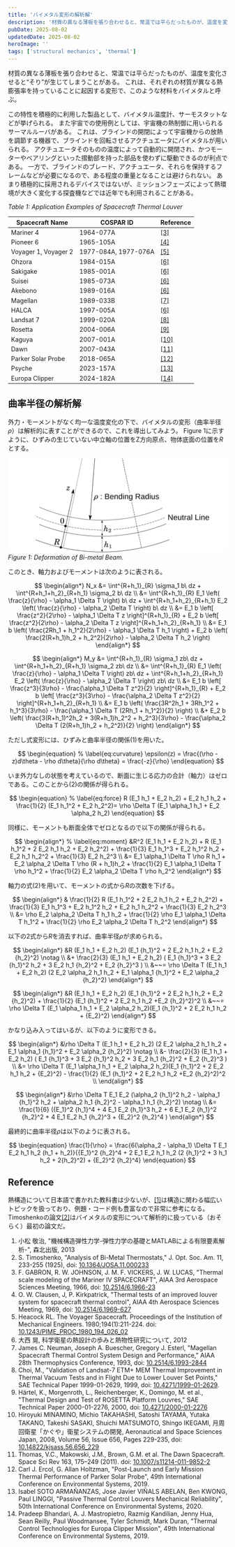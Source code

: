 ```yaml
---
title: 'バイメタル変形の解析解'
description: '材質の異なる薄板を張り合わせると、常温では平らだったものが、温度を変化させると“そり”が生じてしまうことがあります。これは各材質が異なる熱膨張率を持っていることに起因する変形で、このような材料をバイメタルと呼びます。'
pubDate: 2025-08-02
updatedDate: 2025-08-02
heroImage: ''
tags: ['structural mechanics', 'thermal']
---
```


材質の異なる薄板を張り合わせると、常温では平らだったものが、温度を変化させると“そり”が生じてしまうことがある。
これは、それぞれの材質が異なる熱膨張率を持っていることに起因する変形で、このような材料をバイメタルと呼ぶ。

この特性を積極的に利用した製品として、バイメタル温度計、サーモスタットなどが挙げられる。
また宇宙での使用例としては、宇宙機の熱制御に用いられるサーマルルーバがある。
これは、ブラインドの開閉によって宇宙機からの放熱を調節する機器で、ブラインドを回転させるアクチュエータにバイメタルが用いられる。
アクチュエータそのものの温度によって自動的に開閉され、かつモーターやベアリングといった摺動部を持った部品を使わずに駆動できるのが利点である。
一方で、ブラインドのブレード、アクチュエータ、それらを保持するフレームなどが必要になるので、ある程度の重量となることは避けられない。
あまり積極的に採用されるデバイスではないが、ミッションフェーズによって熱環境が大きく変化する探査機などでは近年でも利用されることがある。

_Table 1: Application Examples of Spacecraft Thermal Louver_

| Spacecraft Name      | COSPAR ID            | Reference          |
| -------------------- | -------------------- | ------------------ |
| Mariner 4            | 1964-077A            | [[3]](#reference)  |
| Pioneer 6            | 1965-105A            | [[4]](#reference)  |
| Voyager 1, Voyager 2 | 1977-084A, 1977-076A | [[5]](#reference)  |
| Ohzora               | 1984-015A            | [[6]](#reference)  |
| Sakigake             | 1985-001A            | [[6]](#reference)  |
| Suisei               | 1985-073A            | [[6]](#reference)  |
| Akebono              | 1989-016A            | [[6]](#reference)  |
| Magellan             | 1989-033B            | [[7]](#reference)  |
| HALCA                | 1997-005A            | [[6]](#reference)  |
| Landsat 7            | 1999-020A            | [[8]](#reference)  |
| Rosetta              | 2004-006A            | [[9]](#reference)  |
| Kaguya               | 2007-001A            | [[10]](#reference) |
| Dawn                 | 2007-043A            | [[11]](#reference) |
| Parker Solar Probe   | 2018-065A            | [[12]](#reference) |
| Psyche               | 2023-157A            | [[13]](#reference) |
| Europa Clipper       | 2024-182A            | [[14]](#reference) |

## 曲率半径の解析解

外力・モーメントがなく均一な温度変化の下で、バイメタルの変形（曲率半径$\rho$）は解析的に表すことができるので、これを導出してみよう。
Figure 1に示すように、ひずみの生じていない中立軸の位置をZ方向原点、物体底面の位置を$R$とする。

![bimetal-1](../figures/bimetal-1.svg)
_Figure 1: Deformation of Bi-metal Beam._

このとき、軸力およびモーメントは次のように表される。

$$
\begin{align*}
N_x &= \int^{R+h_1}_{R} \sigma_1 b\ dz + \int^{R+h_1+h_2}_{R+h_1} \sigma_2 b\ dz \\
&= \int^{R+h_1}_{R} E_1 \left( \frac{z}{\rho} - \alpha_1 \Delta T \right) b\ dz + \int^{R+h_1+h_2}_{R+h_1} E_2 \left( \frac{z}{\rho} - \alpha_2 \Delta T \right) b\ dz \\
&= E_1 b \left[ \frac{z^2}{2\rho} - \alpha_1 \Delta T z \right]^{R+h_1}_{R} + E_2 b \left[ \frac{z^2}{2\rho} - \alpha_2 \Delta T z \right]^{R+h_1+h_2}_{R+h_1} \\
&= E_1 b \left( \frac{2Rh_1 + h_1^2}{2\rho} - \alpha_1 \Delta T h_1 \right) + E_2 b \left( \frac{2(R+h_1)h_2 + h_2^2}{2\rho} - \alpha_2 \Delta T h_2 \right)
\end{align*}
$$

$$
\begin{align*}
M_y &= \int^{R+h_1}_{R} \sigma_1 zb\ dz + \int^{R+h_1+h_2}_{R+h_1} \sigma_2 zb\ dz \\
&= \int^{R+h_1}_{R} E_1 \left( \frac{z}{\rho} - \alpha_1 \Delta T \right) zb\ dz + \int^{R+h_1+h_2}_{R+h_1} E_2 \left( \frac{z}{\rho} - \alpha_2 \Delta T \right) zb\ dz \\
&= E_1 b \left[ \frac{z^3}{3\rho} - \frac{\alpha_1 \Delta T z^2}{2} \right]^{R+h_1}_{R} + E_2 b \left[ \frac{z^3}{3\rho} - \frac{\alpha_2 \Delta T z^2}{2} \right]^{R+h_1+h_2}_{R+h_1} \\
&= E_1 b \left( \frac{3R^2h_1 + 3Rh_1^2 + h_1^3}{3\rho} - \frac{\alpha_1 \Delta T (2Rh_1 + h_1^2)}{2} \right) \\
&+ E_2 b \left( \frac{3(R+h_1)^2h_2 + 3(R+h_1)h_2^2 + h_2^3}{3\rho} - \frac{\alpha_2 \Delta T (2(R+h_1)h_2 + h_2^2)}{2} \right)
\end{align*}
$$

ただし式変形には、ひずみと曲率半径の関係(1)を用いた。

$$
\begin{equation}
% \label{eq:curvature}
\epsilon(z) = \frac{(\rho - z)d\theta - \rho d\theta}{\rho d\theta} = \frac{-z}{\rho}
\end{equation}
$$

いま外力なしの状態を考えているので、断面に生じる応力の合計（軸力）はゼロである。このことから(2)の関係が得られる。

$$
\begin{equation}
% \label{eq:force}
R (E_1 h_1 + E_2 h_2) + E_2 h_1 h_2 + \frac{1}{2} (E_1 h_1^2 + E_2 h_2^2)= \rho \Delta T (E_1 \alpha_1 h_1 + E_2 \alpha_2 h_2)
\end{equation}
$$

同様に、モーメントも断面全体でゼロとなるので以下の関係が得られる。

$$
\begin{align*}
% \label{eq:moment}
&R^2 (E_1 h_1 + E_2 h_2) + R (E_1 h_1^2 + 2 E_2 h_1 h_2 + E_2 h_2^2) + \frac{1}{3} E_1 h_1^3 + E_2 h_1^2 h_2 + E_2 h_1 h_2^2 + \frac{1}{3} E_2 h_2^3 \\
&= E_1 \alpha_1 \Delta T \rho R h_1 + E_2 \alpha_2 \Delta T \rho (R + h_1)h_2 + \frac{1}{2} E_1 \alpha_1 \Delta T \rho h_1^2 + \frac{1}{2} E_2 \alpha_2 \Delta T \rho h_2^2
\end{align*}
$$

軸力の式(2)を用いて、モーメントの式から$R$の次数を下げる。

$$
\begin{align*}
& \frac{1}{2} R (E_1 h_1^2 + 2 E_2 h_1 h_2 + E_2 h_2^2) + \frac{1}{3} E_1 h_1^3 + E_2 h_1^2 h_2 + E_2 h_1 h_2^2 + \frac{1}{3} E_2 h_2^3 \\
&= \rho E_2 \alpha_2 \Delta T h_1 h_2 + \frac{1}{2} \rho E_1 \alpha_1 \Delta T h_1^2 + \frac{1}{2} \rho E_2 \alpha_2 \Delta T h_2^2
\end{align*}
$$

以下の2式から$R$を消去すれば、曲率半径$\rho$が求められる。

$$
\begin{align*}
&R (E_1 h_1 + E_2 h_2) (E_1 {h_1}^2 + 2 E_2 h_1 h_2 + E_2 {h_2}^2) \notag \\
&+ \frac{2}{3} (E_1 h_1 + E_2 h_2) ( E_1 {h_1}^3 + 3 E_2 {h_1}^2 h_2 + 3 E_2 h_1 {h_2}^2 + E_2 {h_2}^3 ) \\
&~~= \rho \Delta T (E_1 h_1 + E_2 h_2) (2 E_2 \alpha_2 h_1 h_2 + E_1 \alpha_1 {h_1}^2 + E_2 \alpha_2 {h_2}^2)
\end{align*}
$$

$$
\begin{align*}
&R (E_1 h_1 + E_2 h_2) (E_1 {h_1}^2 + 2 E_2 h_1 h_2 + E_2 {h_2}^2) + \frac{1}{2} (E_1 {h_1}^2 + 2 E_2 h_1 h_2 +E_2 {h_2}^2)^2 \\
&~~= \rho \Delta T (E_1 \alpha_1 h_1 + E_2 \alpha_2 h_2)(E_1 {h_1}^2 + 2 E_2 h_1 h_2 + {E_2}^2)
\end{align*}
$$

かなり込み入ってはいるが、以下のように変形できる。

$$
\begin{align*}
&\rho \Delta T (E_1 h_1 + E_2 h_2) (2 E_2 \alpha_2 h_1 h_2 + E_1 \alpha_1 {h_1}^2 + E_2 \alpha_2 {h_2}^2) \notag \\
&- \frac{2}{3} (E_1 h_1 + E_2 h_2) ( E_1 {h_1}^3 + 3 E_2 {h_1}^2 h_2 + 3 E_2 h_1 {h_2}^2 + E_2 {h_2}^3 ) \\
&= \rho \Delta T (E_1 \alpha_1 h_1 + E_2 \alpha_2 h_2)(E_1 {h_1}^2 + 2 E_2 h_1 h_2 + {E_2}^2) -
\frac{1}{2} (E_1 {h_1}^2 + 2 E_2 h_1 h_2 +E_2 {h_2}^2)^2 \\
\end{align*}
$$

$$
\begin{align*}
&\rho \Delta T E_1 E_2 (\alpha_2 {h_1}^2 h_2 - \alpha_1 {h_1}^2 h_2 + \alpha_2 h_1 {h_2}^2 - \alpha_1 h_1 {h_2}^2) \notag \\
&= \frac{1}{6} ({E_1}^2 {h_1}^4 + 4 E_1 E_2 {h_1}^3 h_2 + 6 E_1 E_2 {h_1}^2 {h_2}^2 + 4 E_1 E_2 h_1 {h_2}^3 + {E_2}^2 {h_2}^4 )
\end{align*}
$$

最終的に曲率半径$\rho$は以下のように表される。

$$
\begin{equation}
\frac{1}{\rho} = \frac{6(\alpha_2 - \alpha_1) \Delta T E_1 E_2 h_1 h_2 (h_1 + h_2)}{{E_1}^2 {h_2}^4 + 2 E_1 E_2 h_1 h_2 (2 {h_1}^2 + 3 h_1 h_2 + 2{h_2}^2) + {E_2}^2 {h_2}^4}
\end{equation}
$$

## Reference

熱構造について日本語で書かれた教科書は少ないが、[[1]](#reference)は構造に関わる幅広いトピックを扱っており、例題・コード例も豊富なので非常に参考になる。Timoshenkoの論文[[2]](#reference)はバイメタルの変形について解析的に扱っている（おそらく）最初の論文だ。

1. 小松 敬治, "機械構造弾性力学-弾性力学の基礎とMATLABによる有限要素解析-", 森北出版, 2013
2. S. Timoshenko, "Analysis of Bi-Metal Thermostats," J. Opt. Soc. Am. 11, 233-255 (1925), doi: [10.1364/JOSA.11.000233](https://doi.org/10.1364/JOSA.11.000233)
3. F. GABRON, R. W. JOHNSON, J. M. F. VICKERS, J. W. LUCAS, "Thermal scale modeling of the Mariner IV SPACECRAFT", AIAA 3rd Aerospace Sciences Meeting, 1966, doi: [10.2514/6.1966-23](https://doi.org/10.2514/6.1966-23)
4. O. W. Clausen, J, P. Kirkpatrick, "Thermal tests of an improved louver system for spacecraft thermal control", AIAA 4th Aerospace Sciences Meeting, 1969, doi: [10.2514/6.1969-627](https://doi.org/10.2514/6.1969-627)
5. Heacock RL. The Voyager Spacecraft. Proceedings of the Institution of Mechanical Engineers. 1980;194(1):211-224. doi: [10.1243/PIME_PROC_1980_194_026_02](https://doi.org/10.1243/PIME_PROC_1980_194_026_02)
6. 大西 晃, 科学衛星の熱設計の歩みと熱物性研究について, 2012
7. James C. Neuman, Joseph A. Buescher, Gregory J. Esterl, "Magellan Spacecraft Thermal Control System Design and Performance," AIAA 28th Thermophysics Conference, 1993, doi: [10.2514/6.1993-2844](https://doi.org/10.2514/6.1993-2844)
8. Choi, M., "Validation of Landsat-7 ETM+ MEM Thermal Improvement in Thermal Vacuum Tests and in Flight Due to Lower Louver Set Points," SAE Technical Paper 1999-01-2629, 1999, doi: [10.4271/1999-01-2629](https://doi.org/10.4271/1999-01-2629).
9. Härtel, K., Morgenroth, L., Reichenberger, K., Domingo, M. et al., "Thermal Design and Test of ROSETTA Platform Louvres," SAE Technical Paper 2000-01-2276, 2000, doi: [10.4271/2000-01-2276](https://doi.org/10.4271/2000-01-2276)
10. Hiroyuki MINAMINO, Michio TAKAHASHI, Satoshi TAYAMA, Yutaka TAKANO, Takeshi SASAKI, Shuichi MATSUMOTO, Shingo IKEGAMI, 月周回衛星「かぐや」衛星システムの開発, Aeronautical and Space Sciences Japan, 2008, Volume 56, Issue 656, Pages 229-235, doi: [10.14822/kjsass.56.656_229](https://doi.org/10.14822/kjsass.56.656_229)
11. Thomas, V.C., Makowski, J.M., Brown, G.M. et al. The Dawn Spacecraft. Space Sci Rev 163, 175–249 (2011). doi: [10.1007/s11214-011-9852-2](https://doi.org/10.1007/s11214-011-9852-2)
12. Carl J. Ercol, G. Allan Holtzman, "Post-Launch and Early Mission Thermal Performance of Parker Solar Probe", 49th International Conference on Environmental Systems, 2019.
13. Isabel SOTO ARMAÑANZAS, Jose Javier VIÑALS ABELAN, Ben KWONG, Paul LINGGI, "Passive Thermal Control Louvers Mechanical Reliability", 50th International Conference on Environmental Systems, 2020.
14. Pradeep Bhandari, A. J. Mastropietro, Razmig Kandilian, Jenny Hua, Sean Reilly, Paul Woodmansee, Tyler Schmidt, Mark Duran, "Thermal Control Technologies for Europa Clipper Mission", 49th International Conference on Environmental Systems, 2019.

